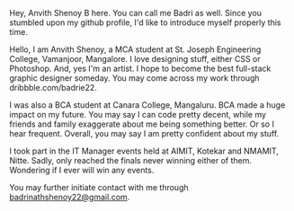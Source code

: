 Hey, Anvith Shenoy B here. You can call me Badri as well. 
Since you stumbled upon my github profile, I'd like to introduce myself properly this time. 

Hello, I am Anvith Shenoy, a MCA student at St. Joseph Engineering College, Vamanjoor, Mangalore. 
I love designing stuff, either CSS or Photoshop. And, yes I'm an artist. I hope to become the best full-stack graphic designer someday. 
You may come across my work through dribbble.com/badrie22. 

I was also a BCA student at Canara College, Mangaluru. BCA made a huge impact on my future. You may say I can code pretty decent, while my friends and family exaggerate about me being something better. Or so I hear frequent. Overall, you may say I am pretty confident about my stuff. 

I took part in the IT Manager events held at AIMIT, Kotekar and NMAMIT, Nitte. Sadly, only reached the finals never winning either of them. Wondering if I ever will win any events. 

You may further initiate contact with me through badrinathshenoy22@gmail.com. 

<!---
BADrie22/BADrie22 is a ✨ special ✨ repository because its `README.md` (this file) appears on your GitHub profile.
You can click the Preview link to take a look at your changes.
--->

